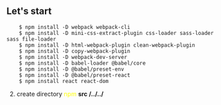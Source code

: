 ## Let's start
        $ npm install -D webpack webpack-cli
        $ npm install -D mini-css-extract-plugin css-loader sass-loader sass file-loader
        $ npm install -D html-webpack-plugin clean-webpack-plugin 
        $ npm install -D copy-webpack-plugin  
        $ npm install -D webpack-dev-server
        $ npm install -D babel-loader @babel/core
        $ npm install -D @babel/preset-env 
        $ npm install -D @babel/preset-react
        $ npm install react react-dom

2. create directory <span style="color:yellow">npm</span> **src /../../** <br>




